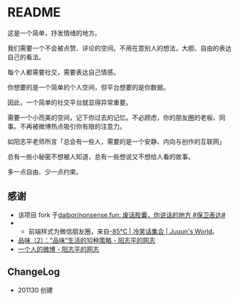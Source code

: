 # README

这是一个简单，抒发情绪的地方。

我们需要一个不会被点赞、评论的空间。不用在意别人的想法，大胆、自由的表达自己的看法。

每个人都需要社交，需要表达自己情感。

你想要的是一个简单的个人空间，但平台想要的是你数据。

因此，一个简单的社交平台就显得异常重要。

需要一个小而美的空间，记下你过去的记忆。不必顾虑，你的朋友圈的老板、同事。不再被微博热点吸引你有限的注意力。

如阳志平老师所言「总会有一些人，需要的是一个安静、内向与创作的互联网」

总有一些小秘密不想被人知道，总有一些想说又不想给人看的故事。

多一点自由、少一点约束。

## 感谢

- 该项目 fork 于[daibor/nonsense.fun: 废话胶囊，你说话的地方 #保卫表达#](https://github.com/daibor/nonsense.fun)
- - 前端样式为微信朋友圈，来自[-85°C | 冷笑话集合 | Juuun's World](https://juuun.io/cold/)。
- [品味（2）：“品味”生活的10种策略 - 阳志平的网志](https://www.yangzhiping.com/psy/savoring-10.html)
- [一个人的微博 - 阳志平的网志](https://www.yangzhiping.com/psy/quiet.html)

## ChangeLog
- 201130 创建

